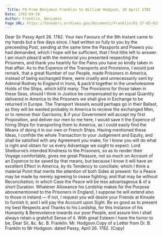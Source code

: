 ```yaml
---
 Title: FO-From Benjamin Franklin to William Hodgson, 26 April 1782
Date: 1782-04-26
Author: Franklin, Benjamin
Page URL: https://founders.archives.gov/documents/Franklin/01-37-02-0155
---
```


Dear Sir
Passy April 26. 1782.
Your two Favours of the 9th Instant came to my hands but a few days since. I had written so fully to you by the preceeding Post, sending at the same time the Passports and Powers you had demanded, which I hope will be sufficient, that I find little left to answer.
I am much pleas’d with the memorial you presented respecting the Prisoners, and thank you heartily for the Pains you have so kindly taken in that affair.
As to the Expence of the Transports and Provisions, I would just remark, that a great Number of our People, made Prisoners in America, instead of being exchanged there, were cruelly and unnecessarily sent by Admiral Rodney to England in Irons, & pack’d together in the unwholesome Holds of the Ships, which kill’d many. The Provisions for those taken in these Seas, should I think in Justice be compensated by an equal Quantity delivered in America to the Prisoners we shall give in Exchange to be returned in Europe. The Transport Vessels would perhaps go in their Ballast, as they will be wanted probably in America to recieve the exchanged Men, or to remove their Garrisons; & if your Government will accept my first Proposition, and deliver our men to me here, I would save it the Expence of hiring Ships for transporting them to America, as I could easily find the Means of doing it in our own or French Ships.
Having mentioned these Ideas, I confide the whole Transaction to your Judgement and Equity, and shall be satisfied with any Agreement you make, for I know you will do what is right and obtain for us every Advantage we ought to expect. Lord Shelburne’s intended Kindness to the Prisoners, so as to render their Voyage comfortable, gives me great Pleasure, not so much on Account of an Expence to be saved by that means, but because I know it will have an excellent Effect in America, by its Tendency to conciliate; which I think a material Point that merits the attention of both Sides at present: for a Peace may be made by merely agreeing to cease fighting; and that may be without Reconciliation; in which Case the Peace will be less advantageous & of a short Duration. Whatever Allowance his Lordship makes for the Purpose abovementioned to the Prisoners in England, I suppose he will extend also to those in Ireland.— If not, I request you will desire your Friends at Kinsale to furnish it, and I will pay the Account upon Sight. Be so good as to present my best Respects and Thanks to his Lordship, for this Instance of his Humanity & Benevolence towards our poor People, and assure him I shall always retain a gratefull Sense of it.
With great Esteem I have the honor to be, Dear Sir, &c. &c.
B. Franklin.
Mr. Hodgson.Copy of a Letter from Dr. B. Franklin to Mr Hodgson. dated Passy, April 26. 1782. (Copy)

